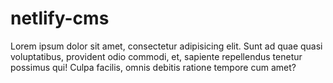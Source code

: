 # netlify-cms

Lorem ipsum dolor sit amet, consectetur adipisicing elit. Sunt ad quae quasi voluptatibus, provident odio commodi, et, sapiente repellendus tenetur possimus qui! Culpa facilis, omnis debitis ratione tempore cum amet?
